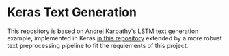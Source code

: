 # Keras Text Generation

This repository is based on Andrej Karpathy's LSTM text generation example, implemented in Keras [in this repository](https://github.com/mattdangerw/keras-text-generation) extended by a more robust text preprocessing pipeline to fit the requiements of this project. 
